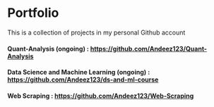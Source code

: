 # Portfolio
This is a collection of projects in my personal Github account

#### Quant-Analysis (ongoing) : https://github.com/Andeez123/Quant-Analysis 
#### Data Science and Machine Learning (ongoing) : https://github.com/Andeez123/ds-and-ml-course
#### Web Scraping : https://github.com/Andeez123/Web-Scraping
